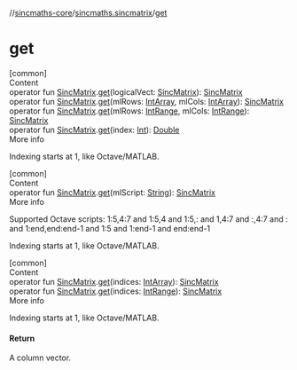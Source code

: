 //[sincmaths-core](../../index.md)/[sincmaths.sincmatrix](index.md)/[get](get.md)



# get  
[common]  
Content  
operator fun [SincMatrix](../sincmaths/-sinc-matrix/index.md).[get](get.md)(logicalVect: [SincMatrix](../sincmaths/-sinc-matrix/index.md)): [SincMatrix](../sincmaths/-sinc-matrix/index.md)  
operator fun [SincMatrix](../sincmaths/-sinc-matrix/index.md).[get](get.md)(mlRows: [IntArray](https://kotlinlang.org/api/latest/jvm/stdlib/kotlin/-int-array/index.html), mlCols: [IntArray](https://kotlinlang.org/api/latest/jvm/stdlib/kotlin/-int-array/index.html)): [SincMatrix](../sincmaths/-sinc-matrix/index.md)  
operator fun [SincMatrix](../sincmaths/-sinc-matrix/index.md).[get](get.md)(mlRows: [IntRange](https://kotlinlang.org/api/latest/jvm/stdlib/kotlin.ranges/-int-range/index.html), mlCols: [IntRange](https://kotlinlang.org/api/latest/jvm/stdlib/kotlin.ranges/-int-range/index.html)): [SincMatrix](../sincmaths/-sinc-matrix/index.md)  
operator fun [SincMatrix](../sincmaths/-sinc-matrix/index.md).[get](get.md)(index: [Int](https://kotlinlang.org/api/latest/jvm/stdlib/kotlin/-int/index.html)): [Double](https://kotlinlang.org/api/latest/jvm/stdlib/kotlin/-double/index.html)  
More info  


Indexing starts at 1, like Octave/MATLAB.

  


[common]  
Content  
operator fun [SincMatrix](../sincmaths/-sinc-matrix/index.md).[get](get.md)(mlScript: [String](https://kotlinlang.org/api/latest/jvm/stdlib/kotlin/-string/index.html)): [SincMatrix](../sincmaths/-sinc-matrix/index.md)  
More info  


Supported Octave scripts: 1:5,4:7 and 1:5,4 and 1:5,: and 1,4:7 and :,4:7 and : and 1:end,end:end-1 and 1:5 and 1:end-1 and end:end-1



Indexing starts at 1, like Octave/MATLAB.

  


[common]  
Content  
operator fun [SincMatrix](../sincmaths/-sinc-matrix/index.md).[get](get.md)(indices: [IntArray](https://kotlinlang.org/api/latest/jvm/stdlib/kotlin/-int-array/index.html)): [SincMatrix](../sincmaths/-sinc-matrix/index.md)  
operator fun [SincMatrix](../sincmaths/-sinc-matrix/index.md).[get](get.md)(indices: [IntRange](https://kotlinlang.org/api/latest/jvm/stdlib/kotlin.ranges/-int-range/index.html)): [SincMatrix](../sincmaths/-sinc-matrix/index.md)  
More info  


Indexing starts at 1, like Octave/MATLAB.



#### Return  


A column vector.

  



